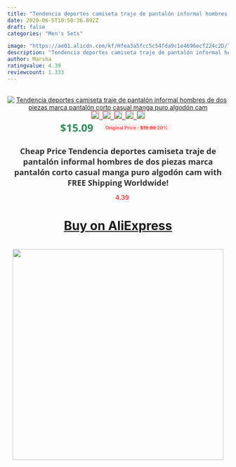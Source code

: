 ```yaml
---
title: "Tendencia deportes camiseta traje de pantalón informal hombres de dos piezas marca pantalón corto casual manga puro algodón cam"
date: 2020-06-5T10:50:36.892Z
draft: false
categories: "Men's Sets"

image: "https://ae01.alicdn.com/kf/Hfea3a5fcc5c54fda9c1e4696ecf224c2D/Tendencia-deportes-camiseta-traje-de-pantalón-informal-hombres-de-dos-piezas-marca-pantalón-corto-casual-manga.jpg"
description: "Tendencia deportes camiseta traje de pantalón informal hombres de dos piezas marca pantalón corto casual manga puro algodón cam"
author: Marsha
ratingvalue: 4.39
reviewcount: 1.333
---
```

<br>
<div style="text-align: center;">
<a href="https://s.click.aliexpress.com/e/_ABYbil" target="_blank" rel="nofollow noopener noreferrer"><img alt="Tendencia deportes camiseta traje de pantalón informal hombres de dos piezas marca pantalón corto casual manga puro algodón cam" class="magnifier-image" src="https://ae01.alicdn.com/kf/Hfea3a5fcc5c54fda9c1e4696ecf224c2D/Tendencia-deportes-camiseta-traje-de-pantalón-informal-hombres-de-dos-piezas-marca-pantalón-corto-casual-manga.jpg_640x640.jpg">
<br>
<img style="border:1px solid salmon" src="https://ae01.alicdn.com/kf/Hfea3a5fcc5c54fda9c1e4696ecf224c2D/Tendencia-deportes-camiseta-traje-de-pantalón-informal-hombres-de-dos-piezas-marca-pantalón-corto-casual-manga.jpg_120x120.jpg">&nbsp;&nbsp;<img style="border:1px solid salmon" src="https://ae01.alicdn.com/kf/Hca6eb0ebdf2444659f4e147e7663e316b/Tendencia-deportes-camiseta-traje-de-pantalón-informal-hombres-de-dos-piezas-marca-pantalón-corto-casual-manga.jpg_120x120.jpg">&nbsp;&nbsp;<img style="border:1px solid salmon" src="https://ae01.alicdn.com/kf/H557f461be1a64f04bcb83c5bb7a5fd48W/Tendencia-deportes-camiseta-traje-de-pantalón-informal-hombres-de-dos-piezas-marca-pantalón-corto-casual-manga.jpg_120x120.jpg">&nbsp;&nbsp;<img style="border:1px solid salmon" src="https://ae01.alicdn.com/kf/H26ff864b3feb481aabe9d946c2dca08cl/Tendencia-deportes-camiseta-traje-de-pantalón-informal-hombres-de-dos-piezas-marca-pantalón-corto-casual-manga.jpg_120x120.jpg">&nbsp;&nbsp;<img style="border:1px solid salmon" src="https://ae01.alicdn.com/kf/H46e9268f328e47acb8fc6b5c7184ad3fH/Tendencia-deportes-camiseta-traje-de-pantalón-informal-hombres-de-dos-piezas-marca-pantalón-corto-casual-manga.jpg_120x120.jpg"></a></div><br0>
<div style="text-align: center;"><span style="background-color: white; border: 0px; box-sizing: border-box; color: seagreen; display: inline-block; font-family: &quot;open sans&quot; , &quot;arial&quot; , &quot;helvetica&quot; , sans-serif , &quot;heiti&quot;; font-size: 24px; font-stretch: inherit; font-weight: 700; line-height: inherit; margin: 0px 10px 0px 0px; padding: 0px; vertical-align: middle;">$15.09 </span>
<span style="background: rgb(255 , 241 , 241); border-radius: 3px; border: 0px; box-sizing: border-box; color: #ff4747; display: inline-block; font-family: inherit; font-size: 12px; font-stretch: inherit; font-style: inherit; font-variant: inherit; font-weight: 600; line-height: inherit; margin: 0px; padding: 2px 5px; transform: scale(0.9); vertical-align: middle;">Original Price : <b style="text-decoration: line-through;">$18.86 </b> 20%&nbsp;&nbsp;</span></div>
<h1 style="color: #333333; display: inline-block; font-family: &quot;open sans&quot; , &quot;arial&quot; , &quot;helvetica&quot; , sans-serif , &quot;heiti&quot;; font-size: 18px; font-stretch: inherit; font-weight: 700; text-align: center;">Cheap Price Tendencia deportes camiseta traje de pantalón informal hombres de dos piezas marca pantalón corto casual manga puro algodón cam with FREE Shipping Worldwide!</h1>
<div style="color: #ff4747; text-align: center;">
<img src="https://4.bp.blogspot.com/-M0ZcTcb-5uY/XleCXlxnR4I/AAAAAAAAAEc/OrjgMkXV1oMQFaCRZj5HQwOCBcu3w1FegCPcBGAYYCw/s1600/star.png" style="height: 15px;">&nbsp;<b>4.39</b></div>
<div class="button_cont" align="center"><a class="buynow_a" href="https://s.click.aliexpress.com/e/_ABYbil" target="_blank" rel="nofollow noopener noreferrer"><H1>Buy on AliExpress</H1></a></div><br>
<div class="separator" style="clear: both; text-align: center;">
<img src="https://lh3.googleusercontent.com/-pTy5HemUv9M/XlePHvY0dAI/AAAAAAAAAE4/0nX5iRUoIWY8eMW9Dpxeirr157OZliDIgCLcBGAsYHQ/s1600/badge.gif" width="480">
</div>
